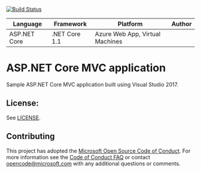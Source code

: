 [![Build Status](https://dev.azure.com/ITSTechGruppo3/EsercitazioneGruppo2/_apis/build/status/Esercizio2/Esercizione%202b%20-%20webAppOnLinux?branchName=master)](https://dev.azure.com/ITSTechGruppo3/EsercitazioneGruppo2/_build/latest?definitionId=9&branchName=master)

| Language | Framework | Platform | Author |
| -------- | -------- |--------|--------|
| ASP.NET Core | .NET Core 1.1 | Azure Web App, Virtual Machines |


# ASP.NET Core MVC application 

Sample ASP.NET Core MVC application built using Visual Studio 2017.

## License:
See [LICENSE](LICENSE).


## Contributing
This project has adopted the [Microsoft Open Source Code of Conduct](https://opensource.microsoft.com/codeofconduct/).
For more information see the [Code of Conduct FAQ](https://opensource.microsoft.com/codeofconduct/faq/) or
contact [opencode@microsoft.com](mailto:opencode@microsoft.com) with any additional questions or comments.
